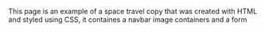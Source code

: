 This page is an example of a space travel copy that was created with HTML and styled using CSS, it containes a navbar image containers and a form 
